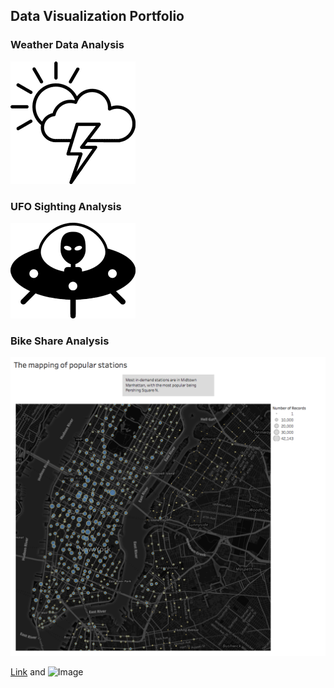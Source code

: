 ## Data Visualization Portfolio

### Weather Data Analysis

[![image](/imgs/clouds.png)](weatherindex.html)





### UFO Sighting Analysis

![image](/imgs/alien.png)





### Bike Share Analysis

![image](/imgs/outcome_Tableau_map.png)




[Link](url) and ![Image](src)
```
